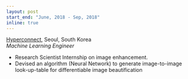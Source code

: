 ```yaml
---
layout: post
start_end: "June, 2018 - Sep, 2018"
inline: true
---
```


[Hyperconnect](https://hyperconnect.com), Seoul, South Korea \
*Machine Learning Engineer*

- Research Scientist Internship on image enhancement.
- Devised an algorithm (Neural Network) to generate image-to-image look-up-table for differentiable image beautification
